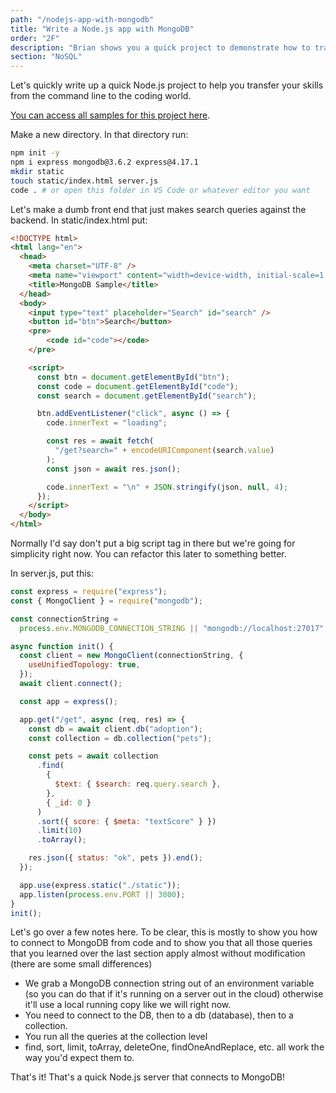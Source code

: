 ```yaml
---
path: "/nodejs-app-with-mongodb"
title: "Write a Node.js app with MongoDB"
order: "2F"
description: "Brian shows you a quick project to demonstrate how to translate these command line concepts into code with a Node.js app to query our pets database"
section: "NoSQL"
---
```


Let's quickly write up a quick Node.js project to help you transfer your skills from the command line to the coding world.

[You can access all samples for this project here][samples].

Make a new directory. In that directory run:

```bash
npm init -y
npm i express mongodb@3.6.2 express@4.17.1
mkdir static
touch static/index.html server.js
code . # or open this folder in VS Code or whatever editor you want
```

Let's make a dumb front end that just makes search queries against the backend. In static/index.html put:

```html
<!DOCTYPE html>
<html lang="en">
  <head>
    <meta charset="UTF-8" />
    <meta name="viewport" content="width=device-width, initial-scale=1.0" />
    <title>MongoDB Sample</title>
  </head>
  <body>
    <input type="text" placeholder="Search" id="search" />
    <button id="btn">Search</button>
    <pre>
        <code id="code"></code>
    </pre>

    <script>
      const btn = document.getElementById("btn");
      const code = document.getElementById("code");
      const search = document.getElementById("search");

      btn.addEventListener("click", async () => {
        code.innerText = "loading";

        const res = await fetch(
          "/get?search=" + encodeURIComponent(search.value)
        );
        const json = await res.json();

        code.innerText = "\n" + JSON.stringify(json, null, 4);
      });
    </script>
  </body>
</html>
```

Normally I'd say don't put a big script tag in there but we're going for simplicity right now. You can refactor this later to something better.

In server.js, put this:

```javascript
const express = require("express");
const { MongoClient } = require("mongodb");

const connectionString =
  process.env.MONGODB_CONNECTION_STRING || "mongodb://localhost:27017";

async function init() {
  const client = new MongoClient(connectionString, {
    useUnifiedTopology: true,
  });
  await client.connect();

  const app = express();

  app.get("/get", async (req, res) => {
    const db = await client.db("adoption");
    const collection = db.collection("pets");

    const pets = await collection
      .find(
        {
          $text: { $search: req.query.search },
        },
        { _id: 0 }
      )
      .sort({ score: { $meta: "textScore" } })
      .limit(10)
      .toArray();

    res.json({ status: "ok", pets }).end();
  });

  app.use(express.static("./static"));
  app.listen(process.env.PORT || 3000);
}
init();
```

Let's go over a few notes here. To be clear, this is mostly to show you how to connect to MongoDB from code and to show you that all those queries that you learned over the last section apply almost without modification (there are some small differences)

- We grab a MongoDB connection string out of an environment variable (so you can do that if it's running on a server out in the cloud) otherwise it'll use a local running copy like we will right now.
- You need to connect to the DB, then to a db (database), then to a collection.
- You run all the queries at the collection level
- find, sort, limit, toArray, deleteOne, findOneAndReplace, etc. all work the way you'd expect them to.

That's it! That's a quick Node.js server that connects to MongoDB!

[samples]: https://github.com/btholt/db-samples

